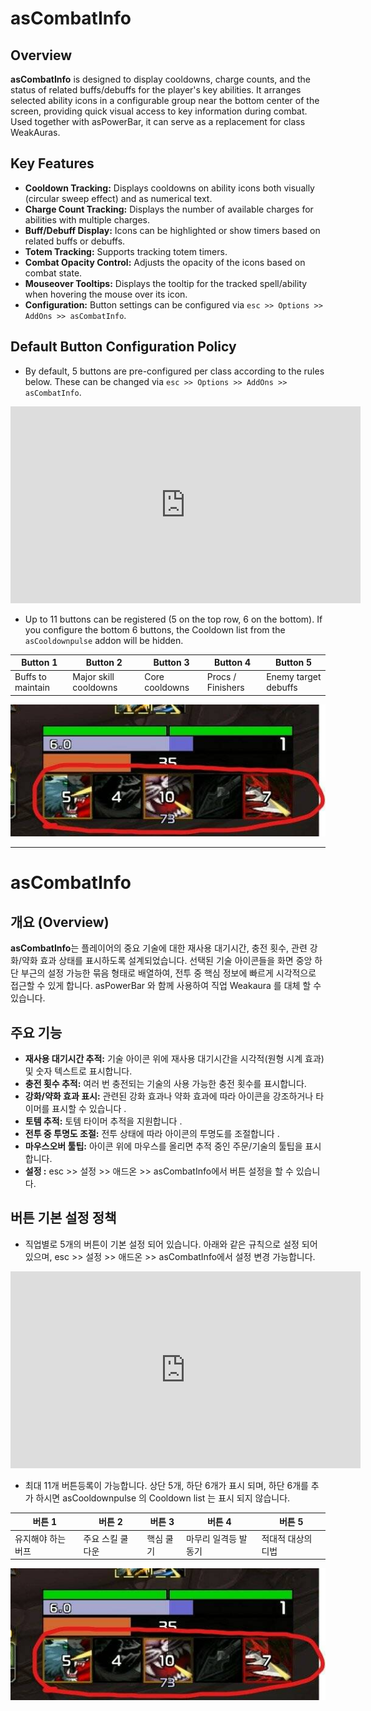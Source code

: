 # asCombatInfo

## Overview

**asCombatInfo** is designed to display cooldowns, charge counts, and the status of related buffs/debuffs for the player's key abilities. It arranges selected ability icons in a configurable group near the bottom center of the screen, providing quick visual access to key information during combat. Used together with asPowerBar, it can serve as a replacement for class WeakAuras.

## Key Features

*   **Cooldown Tracking:** Displays cooldowns on ability icons both visually (circular sweep effect) and as numerical text.
*   **Charge Count Tracking:** Displays the number of available charges for abilities with multiple charges.
*   **Buff/Debuff Display:** Icons can be highlighted or show timers based on related buffs or debuffs.
*   **Totem Tracking:** Supports tracking totem timers.
*   **Combat Opacity Control:** Adjusts the opacity of the icons based on combat state.
*   **Mouseover Tooltips:** Displays the tooltip for the tracked spell/ability when hovering the mouse over its icon.
*   **Configuration:** Button settings can be configured via `esc >> Options >> AddOns >> asCombatInfo`.

## Default Button Configuration Policy

*   By default, 5 buttons are pre-configured per class according to the rules below. These can be changed via `esc >> Options >> AddOns >> asCombatInfo`.

<iframe width="560" height="315" src="https://www.youtube.com/embed/yR7rTQcQ5jU?si=unfmLnS8A5EbIfdQ" title="YouTube video player" frameborder="0" allow="accelerometer; autoplay; clipboard-write; encrypted-media; gyroscope; picture-in-picture; web-share" referrerpolicy="strict-origin-when-cross-origin" allowfullscreen></iframe>

*   Up to 11 buttons can be registered (5 on the top row, 6 on the bottom). If you configure the bottom 6 buttons, the Cooldown list from the `asCooldownpulse` addon will be hidden.

| Button 1          | Button 2              | Button 3         | Button 4          | Button 5             |
| ----------------- | --------------------- | ---------------- | ----------------- | -------------------- |
| Buffs to maintain | Major skill cooldowns | Core cooldowns   | Procs / Finishers | Enemy target debuffs |



![asCombatInfo](https://github.com/aspilla/asMOD/blob/main/.Pictures/ascombatinfo.jpg?raw=true)

---

# asCombatInfo

## 개요 (Overview)

**asCombatInfo**는 플레이어의 중요 기술에 대한 재사용 대기시간, 충전 횟수, 관련 강화/약화 효과 상태를 표시하도록 설계되었습니다. 선택된 기술 아이콘들을 화면 중앙 하단 부근의 설정 가능한 묶음 형태로 배열하여, 전투 중 핵심 정보에 빠르게 시각적으로 접근할 수 있게 합니다. asPowerBar 와 함께 사용하여 직업 Weakaura 를 대체 할 수 있습니다.


## 주요 기능 

*   **재사용 대기시간 추적:** 기술 아이콘 위에 재사용 대기시간을 시각적(원형 시계 효과) 및 숫자 텍스트로 표시합니다.
*   **충전 횟수 추적:** 여러 번 충전되는 기술의 사용 가능한 충전 횟수를 표시합니다.
*   **강화/약화 효과 표시:** 관련된 강화 효과나 약화 효과에 따라 아이콘을 강조하거나 타이머를 표시할 수 있습니다 .
*   **토템 추적:** 토템 타이머 추적을 지원합니다 .
*   **전투 중 투명도 조절:** 전투 상태에 따라 아이콘의 투명도를 조절합니다 .
*   **마우스오버 툴팁:** 아이콘 위에 마우스를 올리면 추적 중인 주문/기술의 툴팁을 표시합니다.
*   **설정 :** esc >> 설정 >> 애드온 >> asCombatInfo에서 버튼 설정을 할 수 있습니다.


## 버튼 기본 설정 정책

* 직업별로 5개의 버튼이 기본 설정 되어 있습니다. 아래와 같은 규칙으로 설정 되어 있으며, esc >> 설정 >> 애드온 >> asCombatInfo에서 설정 변경 가능합니다.

<iframe width="560" height="315" src="https://www.youtube.com/embed/yR7rTQcQ5jU?si=unfmLnS8A5EbIfdQ" title="YouTube video player" frameborder="0" allow="accelerometer; autoplay; clipboard-write; encrypted-media; gyroscope; picture-in-picture; web-share" referrerpolicy="strict-origin-when-cross-origin" allowfullscreen></iframe>

* 최대 11개 버튼등록이 가능합니다. 상단 5개, 하단 6개가 표시 되며, 하단 6개를 추가 하시면 asCooldownpulse 의 Cooldown list 는 표시 되지 않습니다.

| 버튼 1 | 버튼 2 | 버튼 3 | 버튼 4 | 버튼 5 |
| ------ |------ |------ |------ |------ |
| 유지해야 하는 버프 | 주요 스킬 쿨 다운 | 핵심 쿨기 | 마무리 일격등 발동기 | 적대적 대상의 디법 |

![asCombatInfo](https://github.com/aspilla/asMOD/blob/main/.Pictures/ascombatinfo.jpg?raw=true)